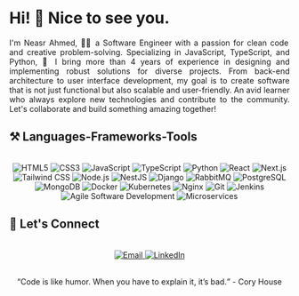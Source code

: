 <h1> Hi! 👋 Nice to see you. </h1>

<p align="justify">
  I'm Neasr Ahmed, 👨‍💻 a Software Engineer with a passion for clean code and creative problem-solving. Specializing in JavaScript, TypeScript, and Python, 🚀 I bring more than 4    
  years of experience in designing and implementing robust solutions for diverse projects. From back-end architecture to user interface development, my goal is to create software 
  that is not just functional but also scalable and user-friendly. An avid learner who always explore new technologies and contribute to the community. Let's collaborate and build 
  something amazing together!
</p>

<h2> ⚒ Languages-Frameworks-Tools </h2>
<br/>
<div align="center">
  <img src="https://img.shields.io/badge/HTML5-E34F26?style=for-the-badge&logo=html5&logoColor=white" alt="HTML5" title="HTML5" />
  <img src="https://img.shields.io/badge/CSS3-1572B6?style=for-the-badge&logo=css3&logoColor=white" alt="CSS3" title="CSS3" />
  <img src="https://img.shields.io/badge/JavaScript-F7DF1E?style=for-the-badge&logo=javascript&logoColor=black" alt="JavaScript" title="JavaScript" />
  <img src="https://img.shields.io/badge/TypeScript-007ACC?style=for-the-badge&logo=typescript&logoColor=white" alt="TypeScript" title="TypeScript" />
  <img src="https://img.shields.io/badge/Python-3776AB?style=for-the-badge&logo=python&logoColor=white" alt="Python" title="Python" />
  <img src="https://img.shields.io/badge/React-61DAFB?style=for-the-badge&logo=react&logoColor=white" alt="React" title="React" />
  <img src="https://img.shields.io/badge/Next.js-000000?style=for-the-badge&logo=next.js&logoColor=white" alt="Next.js" title="Next.js" />
  <img src="https://img.shields.io/badge/Tailwind%20CSS-38B2AC?style=for-the-badge&logo=tailwind-css&logoColor=white" alt="Tailwind CSS" title="Tailwind CSS" />
  <img src="https://img.shields.io/badge/Node.js-339933?style=for-the-badge&logo=node.js&logoColor=white" alt="Node.js" title="Node.js" />
  <img src="https://img.shields.io/badge/NestJS-E0234E?style=for-the-badge&logo=nestjs&logoColor=white" alt="NestJS" title="NestJS" />
  <img src="https://img.shields.io/badge/Django-092E20?style=for-the-badge&logo=django&logoColor=white" alt="Django" title="Django" />
  <img src="https://img.shields.io/badge/RabbitMQ-FF6600?style=for-the-badge&logo=rabbitmq&logoColor=white" alt="RabbitMQ" title="RabbitMQ" />
  <img src="https://img.shields.io/badge/PostgreSQL-336791?style=for-the-badge&logo=postgresql&logoColor=white" alt="PostgreSQL" title="PostgreSQL" />
  <img src="https://img.shields.io/badge/MongoDB-47A248?style=for-the-badge&logo=mongodb&logoColor=white" alt="MongoDB" title="MongoDB" />
  <img src="https://img.shields.io/badge/Docker-2496ED?style=for-the-badge&logo=docker&logoColor=white" alt="Docker" title="Docker" />
  <img src="https://img.shields.io/badge/Kubernetes-326CE5?style=for-the-badge&logo=kubernetes&logoColor=white" alt="Kubernetes" title="Kubernetes" />
  <img src="https://img.shields.io/badge/Nginx-009639?style=for-the-badge&logo=nginx&logoColor=white" alt="Nginx" title="Nginx" />
  <img src="https://img.shields.io/badge/Git-F05032?style=for-the-badge&logo=git&logoColor=white" alt="Git" title="Git" />
  <img src="https://img.shields.io/badge/Jenkins-D24939?style=for-the-badge&logo=jenkins&logoColor=white" alt="Jenkins" title="Jenkins" />
  <img src="https://img.shields.io/badge/Agile%20Software%20Development-2496ED?style=for-the-badge" alt="Agile Software Development" title="Agile Software Development" />
  <img src="https://img.shields.io/badge/Microservices-326CE5?style=for-the-badge" alt="Microservices" title="Microservices" />
</div>

<h2> 🤝 Let's Connect </h2>
<br/>
<div align="center">
  <a href="mailto:nesartechcraft@gmail.com" target="_blank">
    <img src="https://img.shields.io/badge/Email-D14836?style=for-the-badge&logo=gmail&logoColor=white" alt="Email" title="Email" />
  </a>
  <a href="https://linkedin.com/in/iamnesar" target="_blank">
    <img src="https://img.shields.io/badge/LinkedIn-0077B5?style=for-the-badge&logo=linkedin&logoColor=white" alt="LinkedIn" title="LinkedIn" />
  </a>
</div>

<br/>
<p align="center">
  <q>Code is like humor. When you have to explain it, it’s bad.</q> - Cory House
</p>

